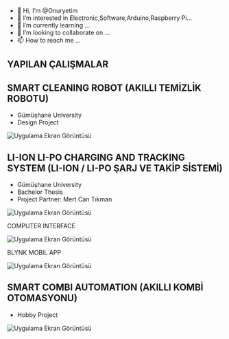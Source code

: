 - 👋 Hi, I’m @Onuryetim
- 👀 I’m interested in Electronic,Software,Arduino,Raspberry Pi...
- 🌱 I’m currently learning ...
- 💞️ I’m looking to collaborate on ...
- 📫 How to reach me ...


## YAPILAN ÇALIŞMALAR



## SMART CLEANING ROBOT (AKILLI TEMİZLİK ROBOTU)

- Gümüşhane University
- Design Project

![Uygulama Ekran Görüntüsü](https://i.hizliresim.com/97pebpf.png)


## LI-ION LI-PO CHARGING AND TRACKING SYSTEM (LI-ION / LI-PO ŞARJ VE TAKİP SİSTEMİ)

- Gümüşhane University
- Bachelor Thesis
- Project Partner: Mert Can Tıkman


![Uygulama Ekran Görüntüsü](https://i.hizliresim.com/rogreer.png)

COMPUTER INTERFACE

![Uygulama Ekran Görüntüsü](https://i.hizliresim.com/hh9n4y0.png)

 BLYNK MOBIL APP 

![Uygulama Ekran Görüntüsü](https://i.hizliresim.com/e16bqoe.png)

## SMART COMBI AUTOMATION (AKILLI KOMBİ OTOMASYONU)

- Hobby Project

![Uygulama Ekran Görüntüsü](https://i.hizliresim.com/7mcqm85.png)


<!---
Onuryetim/Onuryetim is a ✨ special ✨ repository because its `README.md` (this file) appears on your GitHub profile.
You can click the Preview link to take a look at your changes.
--->
